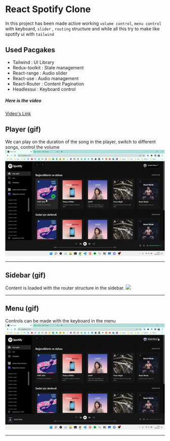 # React Spotify Clone

In this project  has been made active working `volume control`, `menu control`  with keyboard, `slider` , `routing`  structure and while all this try to  make like spotify ui with `tailwind`

## Used Pacgakes
<ul>  
    <li>
           Tailwind : UI Library
    </li>
    <li>
           Redux-toolkit : State management
    </li>
    <li>
           React-range : Audio slider
    </li>
    <li>
           React-use : Audio management
    </li>
    <li>
           React-Router : Content Pagination
    </li>
    <li>
           Headlessui : Keyboard control
    </li>
</ul>
    
##### Here is the video

[Video's Link](https://drive.google.com/file/d/16OpUrzV6XMgCO_-K37UzF5mnImwfdmmw/view?usp=sharing)    

## Player (gif)
We can play on the duration of the song in the player, switch to different songs, control the volume
<img src='./Docs/player.gif'>

<hr>

##  Sidebar (gif)
Content is loaded with the router structure in the sidebar.
<img src='./Docs/router.gif'>

 <hr>   

 ##  Menu (gif)
Controls can be made with the keyboard in the menu
<img src='./Docs/menu.gif'>

 <hr> 


   
